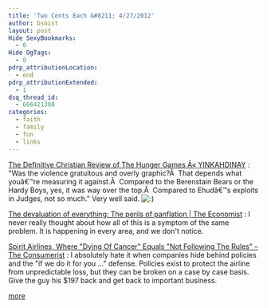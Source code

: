 ```yaml
---
title: 'Two Cents Each &#8211; 4/27/2012'
author: bsoist
layout: post
Hide SexyBookmarks:
  - 0
Hide OgTags:
  - 0
pdrp_attributionLocation:
  - end
pdrp_attributionExtended:
  - 1
dsq_thread_id:
  - 666421308
categories:
  - faith
  - family
  - fun
  - links
---
```

[The Definitive Christian Review of The Hunger Games Â« YINKAHDINAY][1]
:   &#34;Was the violence gratuitous and overly graphic?Â  That depends what youâ€™re measuring it against.Â  Compared to the Berenstain Bears or the Hardy Boys, yes, it was way over the top.Â  Compared to Ehudâ€™s exploits in Judges, not so much.&#34; Very well said. <img src='http://archive.whsjr.soistmann.com/oped/wp-includes/images/smilies/icon_smile.gif' alt=':)' class='wp-smiley' /> 

[The devaluation of everything: The perils of panflation | The Economist][2]
:   I never really thought about how all of this is a symptom of the same problem. It is happening in every area, and we don't notice.

[Spirit Airlines, Where &#34;Dying Of Cancer&#34; Equals &#34;Not Following The Rules&#34; &#8211; The Consumerist][3]
:   I absolutely hate it when companies hide behind policies and the &#34;if we do it for you &#8230;&#34; defense. Policies exist to protect the airline from unpredictable loss, but they can be broken on a case by case basis. Give the guy his $197 back and get back to important business.

[more][4]

 [1]: http://yinkahdinay.wordpress.com/2012/04/23/the-definitive-christian-review-of-the-hunger-games/
 [2]: http://www.economist.com/node/21552214
 [3]: http://consumerist.com/2012/04/spirit-airlines-where-dying-of-cancer-equals-not-following-the-rules.html
 [4]: http://delicious.com/bsoist/o
